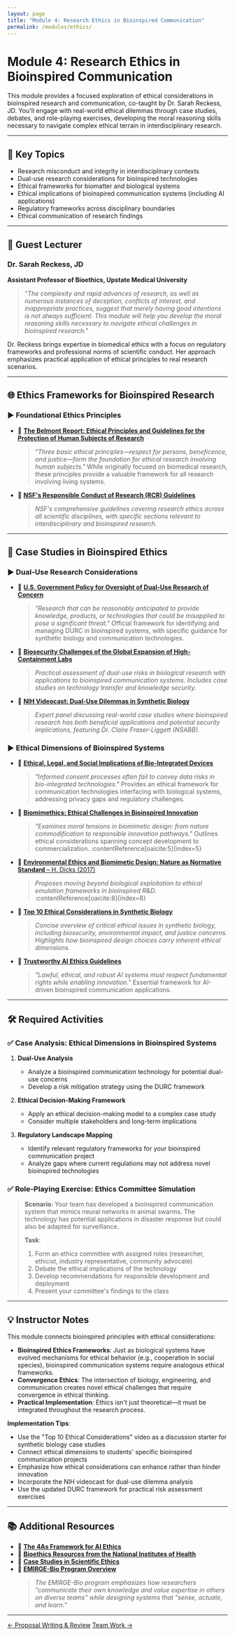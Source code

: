 ```yaml
---
layout: page
title: "Module 4: Research Ethics in Bioinspired Communication"
permalink: /modules/ethics/
---
```


# Module 4: Research Ethics in Bioinspired Communication  

This module provides a focused exploration of ethical considerations in bioinspired research and communication, co-taught by Dr. Sarah Reckess, JD. You'll engage with real-world ethical dilemmas through case studies, debates, and role-playing exercises, developing the moral reasoning skills necessary to navigate complex ethical terrain in interdisciplinary research.

---

## 📌 Key Topics

- Research misconduct and integrity in interdisciplinary contexts  
- Dual-use research considerations for bioinspired technologies  
- Ethical frameworks for biomatter and biological systems  
- Ethical implications of bioinspired communication systems (including AI applications)  
- Regulatory frameworks across disciplinary boundaries  
- Ethical communication of research findings  

---

## 👥 Guest Lecturer

### Dr. Sarah Reckess, JD
**Assistant Professor of Bioethics, Upstate Medical University**

> *"The complexity and rapid advances of research, as well as numerous instances of deception, conflicts of interest, and inappropriate practices, suggest that merely having good intentions is not always sufficient. This module will help you develop the moral reasoning skills necessary to navigate ethical challenges in bioinspired research."*

Dr. Reckess brings expertise in biomedical ethics with a focus on regulatory frameworks and professional norms of scientific conduct. Her approach emphasizes practical application of ethical principles to real research scenarios.

---

## 🌐 Ethics Frameworks for Bioinspired Research

### ▶️ Foundational Ethics Principles

- 📄 [**The Belmont Report: Ethical Principles and Guidelines for the Protection of Human Subjects of Research**](https://www.hhs.gov/ohrp/regulations-and-policy/belmont-report/read-the-belmont-report/index.html)
  > *"Three basic ethical principles—respect for persons, beneficence, and justice—form the foundation for ethical research involving human subjects."* While originally focused on biomedical research, these principles provide a valuable framework for all research involving living systems.

- 📄 [**NSF's Responsible Conduct of Research (RCR) Guidelines**](https://www.nsf.gov/bfa/dias/policy/rcr.jsp)
  > *NSF's comprehensive guidelines covering research ethics across all scientific disciplines, with specific sections relevant to interdisciplinary and bioinspired research.*

---

## 🔬 Case Studies in Bioinspired Ethics

### ▶️ Dual-Use Research Considerations

- 📄 [**U.S. Government Policy for Oversight of Dual-Use Research of Concern**](https://aspr.hhs.gov/S3/Pages/Dual-Use-Research-of-Concern-Oversight-Policy-Framework.aspx)
  > *"Research that can be reasonably anticipated to provide knowledge, products, or technologies that could be misapplied to pose a significant threat."* Official framework for identifying and managing DURC in bioinspired systems, with specific guidance for synthetic biology and communication technologies.

- 📄 [**Biosecurity Challenges of the Global Expansion of High-Containment Labs**](https://nap.nationalacademies.org/catalog/11330/biosecurity-challenges-of-the-global-expansion-of-high-containment-biological)
  > *Practical assessment of dual-use risks in biological research with applications to bioinspired communication systems. Includes case studies on technology transfer and knowledge security.*

- 🎥 [**NIH Videocast: Dual-Use Dilemmas in Synthetic Biology**](https://videocast.nih.gov/watch=5990)
  > *Expert panel discussing real-world case studies where bioinspired research has both beneficial applications and potential security implications, featuring Dr. Claire Fraser-Liggett (NSABB).*

### ▶️ Ethical Dimensions of Bioinspired Systems

- 📄 [**Ethical, Legal, and Social Implications of Bio-Integrated Devices**](https://www.cell.com/device/fulltext/S2666-9986(25)00154-1)
  > *"Informed consent processes often fail to convey data risks in bio-integrated technologies."* Provides an ethical framework for communication technologies interfacing with biological systems, addressing privacy gaps and regulatory challenges.

- 📄 [**Biomimethics: Ethical Challenges in Bioinspired Innovation**](https://doi.org/10.1088/1748-3190/ace7a2)
  > *"Examines moral tensions in biomimetic design: from nature commodification to responsible innovation pathways."* Outlines ethical considerations spanning concept development to commercialization. :contentReference[oaicite:5]{index=5}

- 📄 [**Environmental Ethics and Biomimetic Design: Nature as Normative Standard** – H. Dicks (2017)](*)
  > *Proposes moving beyond biological exploitation to ethical emulation frameworks in bioinspired R&D.*  
:contentReference[oaicite:8]{index=8}

- 🎥 [**Top 10 Ethical Considerations in Synthetic Biology**](https://www.youtube.com/watch?v=Yor2vPFPnfQ)
  > *Concise overview of critical ethical issues in synthetic biology, including biosecurity, environmental impact, and justice concerns. Highlights how bioinspired design choices carry inherent ethical dimensions.*

- 📄 [**Trustworthy AI Ethics Guidelines**](https://digital-strategy.ec.europa.eu/en/library/ethics-guidelines-trustworthy-ai)
  > *"Lawful, ethical, and robust AI systems must respect fundamental rights while enabling innovation."* Essential framework for AI-driven bioinspired communication applications.

---

## 🛠️ Required Activities

### ✅ Case Analysis: Ethical Dimensions in Bioinspired Systems

1. **Dual-Use Analysis**
   - Analyze a bioinspired communication technology for potential dual-use concerns
   - Develop a risk mitigation strategy using the DURC framework

2. **Ethical Decision-Making Framework**
   - Apply an ethical decision-making model to a complex case study
   - Consider multiple stakeholders and long-term implications

3. **Regulatory Landscape Mapping**
   - Identify relevant regulatory frameworks for your bioinspired communication project
   - Analyze gaps where current regulations may not address novel bioinspired technologies

### ✅ Role-Playing Exercise: Ethics Committee Simulation

> **Scenario**: Your team has developed a bioinspired communication system that mimics neural networks in animal swarms. The technology has potential applications in disaster response but could also be adapted for surveillance.
> 
> **Task**:
> 1. Form an ethics committee with assigned roles (researcher, ethicist, industry representative, community advocate)
> 2. Debate the ethical implications of the technology
> 3. Develop recommendations for responsible development and deployment
> 4. Present your committee's findings to the class

---

## 💡 Instructor Notes

This module connects bioinspired principles with ethical considerations:

- **Bioinspired Ethics Frameworks**: Just as biological systems have evolved mechanisms for ethical behavior (e.g., cooperation in social species), bioinspired communication systems require analogous ethical frameworks.
- **Convergence Ethics**: The intersection of biology, engineering, and communication creates novel ethical challenges that require convergence in ethical thinking.
- **Practical Implementation**: Ethics isn't just theoretical—it must be integrated throughout the research process.

**Implementation Tips**:
- Use the "Top 10 Ethical Considerations" video as a discussion starter for synthetic biology case studies
- Connect ethical dimensions to students' specific bioinspired communication projects
- Emphasize how ethical considerations can enhance rather than hinder innovation
- Incorporate the NIH videocast for dual-use dilemma analysis
- Use the updated DURC framework for practical risk assessment exercises

---

## 📚 Additional Resources

- 📄 [**The 4As Framework for AI Ethics**](https://arxiv.org/abs/2109.07901)
- 📄 [**Bioethics Resources from the National Institutes of Health**](https://www.bioethics.nih.gov/)
- 📄 [**Case Studies in Scientific Ethics**](https://www.nap.edu/read/10158/chapter/1)
- 📄 [**EMIRGE-Bio Program Overview**](https://bioinspired.syr.edu/emirge-bio/)
  > *The EMIRGE-Bio program emphasizes how researchers "communicate their own knowledge and value expertise in others on diverse teams" while designing systems that "sense, actuate, and learn."*

---

<div class="module-nav">
  <a href="../proposal/" class="btn">← Proposal Writing & Review</a>
  <a href="../foundation/" class="btn">Team Work →</a>
</div>
